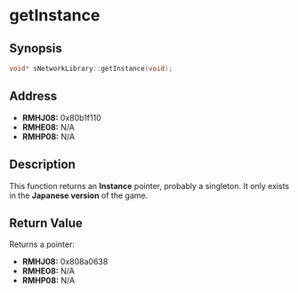 # getInstance



Synopsis
--------
```C++
void* sNetworkLibrary::getInstance(void);
```



Address
-------
 * __RMHJ08:__ 0x80b1f110
 * __RMHE08:__ N/A
 * __RMHP08:__ N/A



Description
-----------
This function returns an **Instance** pointer, probably a singleton.
It only exists in the **Japanese version** of the game.



Return Value
------------
Returns a pointer:
 * __RMHJ08:__ 0x808a0638
 * __RMHE08:__ N/A
 * __RMHP08:__ N/A
